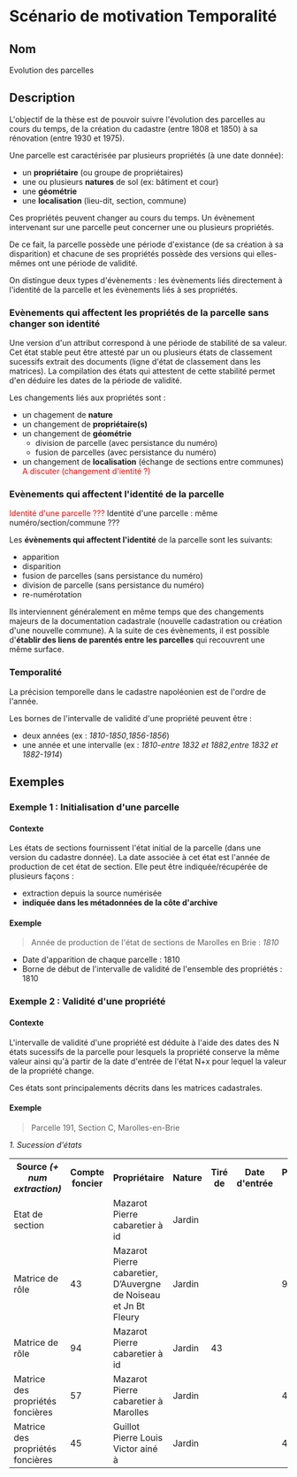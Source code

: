# Scénario de motivation Temporalité

## Nom

Evolution des parcelles

## Description

L'objectif de la thèse est de pouvoir suivre l'évolution des parcelles au cours du temps, de la création du cadastre (entre 1808 et 1850) à sa rénovation (entre 1930 et 1975). 

Une parcelle est caractérisée par plusieurs propriétés (à une date donnée): 
* un **propriétaire** (ou groupe de propriétaires)
* une ou plusieurs **natures** de sol (ex: bâtiment et cour)
* une **géométrie**
* une **localisation** (lieu-dit, section, commune)

Ces propriétés peuvent changer au cours du temps. Un évènement intervenant sur une parcelle peut concerner une ou plusieurs propriétés.

De ce fait, la parcelle possède une période d'existance (de sa création à sa disparition) et chacune de ses propriétés possède des versions qui elles-mêmes ont une période de validité.

On distingue deux types d'évènements : les évènements liés directement à l'identité de la parcelle et les évènements liés à ses propriétés.

### Evènements qui affectent les propriétés de la parcelle sans changer son identité

Une version d'un attribut correspond à une période de stabilité de sa valeur. Cet état stable peut être attesté par un ou plusieurs états de classement sucessifs extrait des documents (ligne d'état de classement dans les matrices). La compilation des états qui attestent de cette stabilité permet d'en déduire les dates de la période de validité.

Les changements liés aux propriétés sont :
* un chagement de **nature**
* un changement de **propriétaire(s)**
* un changement de **géométrie**
    * division de parcelle (avec persistance du numéro)
    * fusion de parcelles (avec persistance du numéro)
* un changement de **localisation** (échange de sections entre communes) <span style="color:red">A discuter (changement d'ientité ?)</span>

### Evènements qui affectent l'identité de la parcelle

<span style="color:red">Identité d'une parcelle ???</span>
Identité d'une parcelle : même numéro/section/commune ???

Les **évènements qui affectent l'identité** de la parcelle sont les suivants:
* apparition
* disparition
* fusion de parcelles (sans persistance du numéro)
* division de parcelle (sans persistance du numéro)
* re-numérotation

Ils interviennent généralement en même temps que des changements majeurs de la documentation cadastrale (nouvelle cadastration ou création d'une nouvelle commune). 
A la suite de ces évènements, il est possible d'**établir des liens de parentés entre les parcelles** qui recouvrent une même surface.

### Temporalité

La précision temporelle dans le cadastre napoléonien est de l'ordre de l'année.

Les bornes de l'intervalle de validité d'une propriété peuvent être :
* deux années (ex : <i>1810-1850</i>,<i>1856-1856</i>)
* une année et une intervalle (ex : <i>1810-entre 1832 et 1882</i>,<i>entre 1832 et 1882-1914</i>)

## Exemples

### Exemple 1 : Initialisation d'une parcelle

#### Contexte
Les états de sections fournissent l'état initial de la parcelle (dans une version du cadastre donnée). La date associée à cet état est l'année de production de cet état de section. Elle peut être indiquée/récupérée de plusieurs façons :
* extraction depuis la source numérisée
* **indiquée dans les métadonnées de la côte d'archive**

#### Exemple
>Année de production de l'état de sections de Marolles en Brie : *1810*
* Date d'apparition de chaque parcelle : 1810
* Borne de début de l'intervalle de validité de l'ensemble des propriétés : 1810

### Exemple 2 : Validité d'une propriété

#### Contexte
L'intervalle de validité d'une propriété est déduite à l'aide des dates des N états sucessifs de la parcelle pour lesquels la propriété conserve la même valeur ainsi qu'à partir de la date d'entrée de l'état N+x pour lequel la valeur de la propriété change.

Ces états sont principalements décrits dans les matrices cadastrales. 

#### Exemple
>Parcelle 191, Section C, Marolles-en-Brie

*1. Sucession d'états*
<table>
    <tr><th>Source <i>(+ num extraction)</i></th>
        <th>Compte foncier</th>
        <th>Propriétaire</th>
        <th>Nature</th>
        <th>Tiré de</th>
        <th>Date d'entrée</th>
        <th>Porté à</th>
        <th>Date de sortie</th>
    </tr>
    <tr>
        <td>Etat de section</td>
        <td></td>
        <td>Mazarot Pierre cabaretier à id</td>
        <td>Jardin</td>
        <td></td>
        <td></td>
        <td></td>
        <td></td>
    </tr>
    <tr>
        <td>Matrice de rôle</td>
        <td>43</td>
        <td>Mazarot Pierre cabaretier,
            D’Auvergne de Noiseau et
            Jn Bt Fleury
        </td>
        <td>Jardin</td>
        <td></td>
        <td></td>
        <td>94</td>
        <td></td>
    </tr>
    <tr>
        <td>Matrice de rôle</td>
        <td>94</td>
        <td>Mazarot Pierre cabaretier à id</td>
        <td>Jardin</td>
        <td>43</td>
        <td></td>
        <td></td>
        <td></td>
    </tr>
    <tr>
        <td>Matrice des propriétés foncières</td>
        <td>57</td>
        <td>Mazarot Pierre cabaretier à Marolles</td>
        <td>Jardin</td>
        <td></td>
        <td></td>
        <td>45</td>
        <td>1832</td>
    </tr>
    <tr>
        <td>Matrice des propriétés foncières</td>
        <td>45</td>
        <td>Guillot Pierre Louis Victor ainé à</td>
        <td>Jardin</td>
        <td></td>
        <td></td>
        <td>45</td>
        <td>1832</td>
    </tr>
</table>

